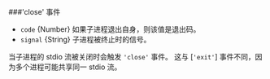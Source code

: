 ###'close' 事件

* `code` {Number} 如果子进程退出自身，则该值是退出码。
* `signal` {String} 子进程被终止时的信号。

当子进程的 stdio 流被关闭时会触发 `'close'` 事件。
这与 [`'exit'`] 事件不同，因为多个进程可能共享同一 stdio 流。


